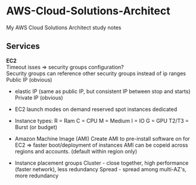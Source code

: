 # AWS-Cloud-Solutions-Architect
My AWS Cloud Solutions Architect study notes

## Services

**EC2**  
Timeout isses => security groups configuration?  
Security groups can reference other security groups instead of ip ranges  
Public IP (obvious)  
* elastic IP (same as public IP, but consistent IP between stop and starts)
Private IP (obvious)
 
* EC2 launch modes
  on demand
  reserved
  spot instances
  dedicated
  
* Instance types:
  R = Ram
  C = CPU
  M = Medium
  I = IO
  G = GPU
  T2/T3 = Burst (or budget)

* Amazon Machine Image (AMI)
  Create AMI to pre-install software on for EC2 => faster boot/deployment of instances
  AMI can be copeid across regions and accounts.  (default within region only)

* Instance placement groups
  Cluster - close together, high performance (faster network), less redundancy
  Spread - spread among multi-AZ's, more redundancy
